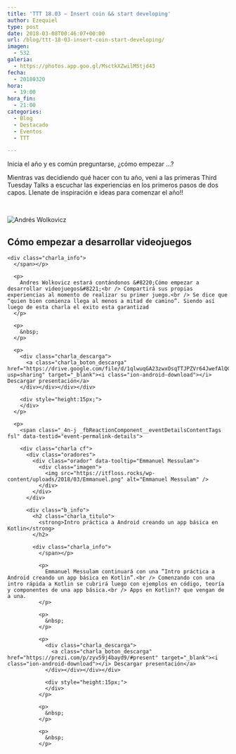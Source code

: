 ```yaml
---
title: 'TTT 18.03 – Insert coin && start developing'
author: Ezequiel
type: post
date: 2018-03-08T00:46:07+00:00
url: /blog/ttt-18-03-insert-coin-start-developing/
imagen:
  - 532
galeria:
  - https://photos.app.goo.gl/MsctkXZwilMStjd43
fecha:
  - 20180320
hora:
  - 19:00
hora_fin:
  - 21:00
categories:
  - Blog
  - Destacado
  - Eventos
  - TTT

---
```

Inicia el año y es común preguntarse, ¿cómo empezar &#8230;?

Mientras vas decidiendo qué hacer con tu año, veni a las primeras Third Tuesday Talks a escuchar las experiencias en los primeros pasos de dos capos. Llenate de inspiración e ideas para comenzar el año!!

<span class="_4n-j _fbReactionComponent__eventDetailsContentTags fsl" data-testid="event-permalink-details"> </span>

<span class="_4n-j _fbReactionComponent__eventDetailsContentTags fsl" data-testid="event-permalink-details">

<div class="charla cf">
  <div class="oradores">
    <div class="orador" data-tooltip="Andrés Wolkovicz">
      <div class="imagen">
        <img src="https://pbs.twimg.com/profile_images/597775111060611072/BNCnMZC0_400x400.jpg" alt="Andrés Wolkovicz" />
      </div>
    </div>
  </div>
  
  <div class="b_info">
    <h2 class="charla_titulo">
      <strong>Cómo empezar a desarrollar videojuegos</strong>
    </h2>
    
    <div class="charla_info">
      </span></p> 
      
      <p>
        Andres Wolkovicz estará contándonos &#8220;Cómo empezar a desarrollar videojuegos&#8221;<br /> Compartirá sus propias experiencias al momento de realizar su primer juego.<br /> Se dice que “quien bien comienza llega al menos a mitad de camino”. Siendo así luego de esta charla el exito esta garantizad
      </p>
      
      <p>
        &nbsp;
      </p>
      
      <p>
        <div class="charla_descarga">
          <a class="charla_boton_descarga" href="https://drive.google.com/file/d/1qlwuqGA23zwxOsqTTJPZVr64JwefAlQC/view?usp=sharing" target="_blank"><i class="ion-android-download"></i> Descargar presentación</a>
        </div></div></div></div>
        
        <div style="height:15px;">
        </div>
      </p>
      
      <p>
        <span class="_4n-j _fbReactionComponent__eventDetailsContentTags fsl" data-testid="event-permalink-details">
        
        <div class="charla cf">
          <div class="oradores">
            <div class="orador" data-tooltip="Emmanuel Messulam">
              <div class="imagen">
                <img src="https://itfloss.rocks/wp-content/uploads/2018/03/Emmanuel.png" alt="Emmanuel Messulam" />
              </div>
            </div>
          </div>
          
          <div class="b_info">
            <h2 class="charla_titulo">
              <strong>Intro práctica a Android creando un app básica en Kotlin</strong>
            </h2>
            
            <div class="charla_info">
              </span></p> 
              
              <p>
                Emmanuel Messulam continuará con una ”Intro práctica a Android creando un app básica en Kotlin”.<br /> Comenzando con una intro rápida a Kotlin se cubrirá luego con ejemplos en código, teoría y componentes de una app básica.<br /> Apps en Kotlin?? que vengan de a una.
              </p>
              
              <p>
                &nbsp;
              </p>
              
              <p>
                <div class="charla_descarga">
                  <a class="charla_boton_descarga" href="https://prezi.com/p/zyv59j4bayd9/#present" target="_blank"><i class="ion-android-download"></i> Descargar presentación</a>
                </div></div></div></div>
                
                <div style="height:15px;">
                </div>
              </p>
              
              <p>
                &nbsp;
              </p>
              
              <p>
                &nbsp;
              </p>